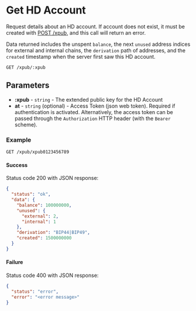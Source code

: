 # Get HD Account

Request details about an HD account. If account does not exist, it must be created with [POST /xpub](./POST_xpub.md), and this call will return an error.

Data returned includes the unspent `balance`, the next `unused` address indices for external and internal chains, the `derivation` path of addresses, and the `created` timestamp when the server first saw this HD account.

```
GET /xpub/:xpub
```

## Parameters
* **:xpub** - `string` - The extended public key for the HD Account
* **at** - `string` (optional) - Access Token (json web token). Required if authentication is activated. Alternatively, the access token can be passed through the `Authorization` HTTP header (with the `Bearer` scheme).

### Example

```
GET /xpub/xpub0123456789
```

#### Success
Status code 200 with JSON response:
```json
{
  "status": "ok",
  "data": {
    "balance": 100000000,
    "unused": {
      "external": 2,
      "internal": 1
    },
    "derivation": "BIP44|BIP49",
    "created": 1500000000
  }
}
```

#### Failure
Status code 400 with JSON response:
```json
{
  "status": "error",
  "error": "<error message>"
}
```
